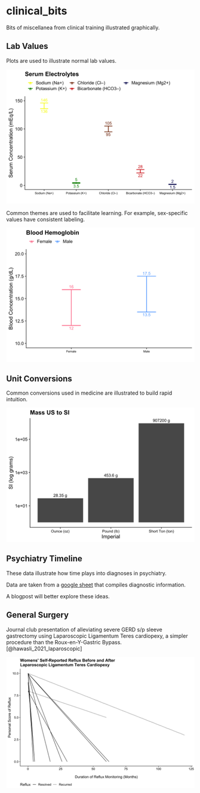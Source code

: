 # clinical_bits

Bits of miscellanea from clinical training illustrated graphically.

## Lab Values

Plots are used to illustrate normal lab values.

![](normal_labs/SerumElectrolytes.png)

Common themes are used to facilitate learning. For example, sex-specific values have consistent labeling.

![](normal_labs/BloodHemoglobin.png)

## Unit Conversions

Common conversions used in medicine are illustrated to build rapid intuition.

![](conversions/ConversionMassUSSI.png)

## Psychiatry Timeline

These data illustrate how time plays into diagnoses in psychiatry.

Data are taken from a [google sheet](https://docs.google.com/spreadsheets/d/1lTrc-vq_fMnXjJaGGOL1pwtFUlwj4M0NWOVYM102MSU/edit?usp=sharing) that compiles diagnostic information.

A blogpost will better explore these ideas.

## General Surgery

Journal club presentation of alleviating severe GERD s/p sleeve gastrectomy using Laparoscopic Ligamentum Teres cardiopexy, a simpler procedure than the Roux-en-Y-Gastric Bypass. [@hawasli_2021_laparoscopic]

![](generalsurgery/gs_refluxrecurrence.png)
